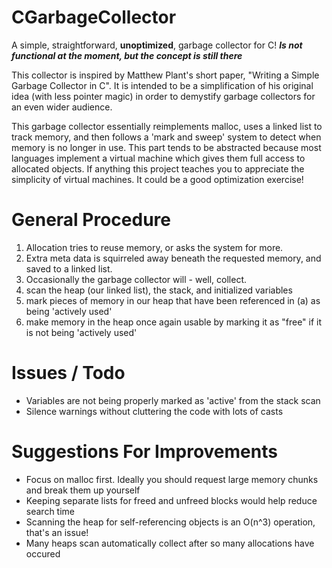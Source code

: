 CGarbageCollector
===================
A simple, straightforward, __unoptimized__, garbage collector for C!
***Is not functional at the moment, but the concept is still there***

This collector is inspired by Matthew Plant's short paper, "Writing a Simple Garbage Collector in C".  It is intended to be a simplification of his original idea (with less pointer magic) in order to demystify garbage collectors for an even wider audience.

This garbage collector essentially reimplements malloc, uses a linked list to track memory, and then follows a 'mark and sweep' system to detect when memory is no longer in use.  This part tends to be abstracted because most languages implement a virtual machine which gives them full access to allocated objects.  If anything this project teaches you to appreciate the simplicity of virtual machines.  It could be a good optimization exercise!

General Procedure
====================
1. Allocation tries to reuse memory, or asks the system for more.
2. Extra meta data is squirreled away beneath the requested memory, and saved to a linked list.
3. Occasionally the garbage collector will - well, collect.
  1. scan the heap (our linked list), the stack, and initialized variables
  2. mark pieces of memory in our heap that have been referenced in (a) as being 'actively used'
  3. make memory in the heap once again usable by marking it as "free" if it is not being 'actively used'

Issues / Todo
====================
- Variables are not being properly marked as 'active' from the stack scan
- Silence warnings without cluttering the code with lots of casts

Suggestions For Improvements
====================
- Focus on malloc first.  Ideally you should request large memory chunks and break them up yourself
- Keeping separate lists for freed and unfreed blocks would help reduce search time
- Scanning the heap for self-referencing objects is an O(n^3) operation, that's an issue!
- Many heaps scan automatically collect after so many allocations have occured